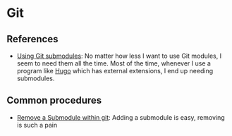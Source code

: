 # Git

## References

- [Using Git submodules](https://git-scm.com/book/en/v2/Git-Tools-Submodules): No matter how less I want to use Git modules, I seem to need them all the time. Most of the time, whenever I use a program like [Hugo] which has external extensions, I end up needing submodules.

## Common procedures

- [Remove a Submodule within git](https://davidwalsh.name/git-remove-submodule): Adding a submodule is easy, removing is such a pain

[hugo]: https://gohugo.io/